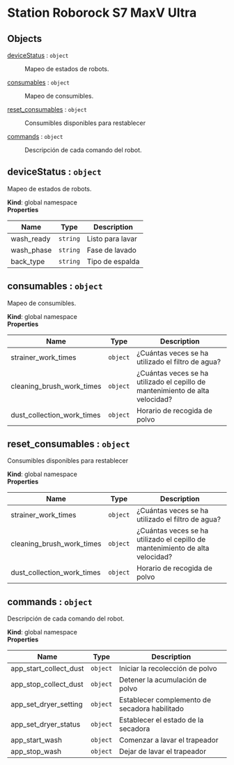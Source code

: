 # Station Roborock S7 MaxV Ultra

## Objects

<dl>
<dt><a href="#deviceStatus">deviceStatus</a> : <code>object</code></dt>
<dd><p>Mapeo de estados de robots.</p>
</dd>
<dt><a href="#consumables">consumables</a> : <code>object</code></dt>
<dd><p>Mapeo de consumibles.</p>
</dd>
<dt><a href="#reset_consumables">reset_consumables</a> : <code>object</code></dt>
<dd><p>Consumibles disponibles para restablecer</p>
</dd>
<dt><a href="#commands">commands</a> : <code>object</code></dt>
<dd><p>Descripción de cada comando del robot.</p>
</dd>
</dl>

<a name="deviceStatus"></a>

## deviceStatus : <code>object</code>
Mapeo de estados de robots.

**Kind**: global namespace  
**Properties**

| Name | Type | Description |
| --- | --- | --- |
| wash_ready | <code>string</code> | Listo para lavar |
| wash_phase | <code>string</code> | Fase de lavado |
| back_type | <code>string</code> | Tipo de espalda |

<a name="consumables"></a>

## consumables : <code>object</code>
Mapeo de consumibles.

**Kind**: global namespace  
**Properties**

| Name | Type | Description |
| --- | --- | --- |
| strainer_work_times | <code>object</code> | ¿Cuántas veces se ha utilizado el filtro de agua? |
| cleaning_brush_work_times | <code>object</code> | ¿Cuántas veces se ha utilizado el cepillo de mantenimiento de alta velocidad? |
| dust_collection_work_times | <code>object</code> | Horario de recogida de polvo |

<a name="reset_consumables"></a>

## reset\_consumables : <code>object</code>
Consumibles disponibles para restablecer

**Kind**: global namespace  
**Properties**

| Name | Type | Description |
| --- | --- | --- |
| strainer_work_times | <code>object</code> | ¿Cuántas veces se ha utilizado el filtro de agua? |
| cleaning_brush_work_times | <code>object</code> | ¿Cuántas veces se ha utilizado el cepillo de mantenimiento de alta velocidad? |
| dust_collection_work_times | <code>object</code> | Horario de recogida de polvo |

<a name="commands"></a>

## commands : <code>object</code>
Descripción de cada comando del robot.

**Kind**: global namespace  
**Properties**

| Name | Type | Description |
| --- | --- | --- |
| app_start_collect_dust | <code>object</code> | Iniciar la recolección de polvo |
| app_stop_collect_dust | <code>object</code> | Detener la acumulación de polvo |
| app_set_dryer_setting | <code>object</code> | Establecer complemento de secadora habilitado |
| app_set_dryer_status | <code>object</code> | Establecer el estado de la secadora |
| app_start_wash | <code>object</code> | Comenzar a lavar el trapeador |
| app_stop_wash | <code>object</code> | Dejar de lavar el trapeador |

